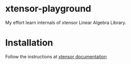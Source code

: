 # xtensor-playground

My effort learn internals of xtensor Linear Algebra Library.

# Installation

Follow the instructions at [xtensor documentation](https://xtensor.readthedocs.io/en/latest/installation.html)
